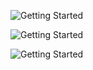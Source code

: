 ![Getting Started](./TagsCloudVisualization/bin/Debug/50rectanglesR.jpg)

![Getting Started](./TagsCloudVisualization/bin/Debug/150rectangles.jpg)

![Getting Started](./TagsCloudVisualization/bin/Debug/500.jpg)